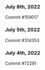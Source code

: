 ### July 8th, 2022

Commit #159017

### July 5th, 2022

Commit #314353


### July 4th, 2022

Commit #72281
